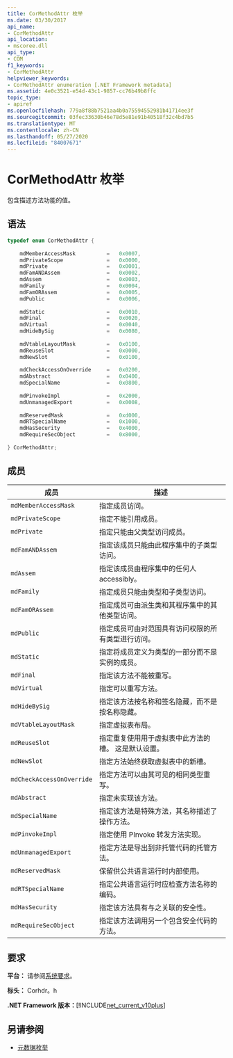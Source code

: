```yaml
---
title: CorMethodAttr 枚举
ms.date: 03/30/2017
api_name:
- CorMethodAttr
api_location:
- mscoree.dll
api_type:
- COM
f1_keywords:
- CorMethodAttr
helpviewer_keywords:
- CorMethodAttr enumeration [.NET Framework metadata]
ms.assetid: 4e0c3521-e54d-43c1-9857-cc76b49b8ffc
topic_type:
- apiref
ms.openlocfilehash: 779a8f88b7521aa4b0a75594552981b41714ee3f
ms.sourcegitcommit: 03fec33630b46e78d5e81e91b40518f32c4bd7b5
ms.translationtype: MT
ms.contentlocale: zh-CN
ms.lasthandoff: 05/27/2020
ms.locfileid: "84007671"
---
```

# <a name="cormethodattr-enumeration"></a>CorMethodAttr 枚举
包含描述方法功能的值。  
  
## <a name="syntax"></a>语法  
  
```cpp  
typedef enum CorMethodAttr {  
  
    mdMemberAccessMask          =   0x0007,  
    mdPrivateScope              =   0x0000,  
    mdPrivate                   =   0x0001,  
    mdFamANDAssem               =   0x0002,  
    mdAssem                     =   0x0003,  
    mdFamily                    =   0x0004,  
    mdFamORAssem                =   0x0005,  
    mdPublic                    =   0x0006,  
  
    mdStatic                    =   0x0010,  
    mdFinal                     =   0x0020,  
    mdVirtual                   =   0x0040,  
    mdHideBySig                 =   0x0080,  
  
    mdVtableLayoutMask          =   0x0100,  
    mdReuseSlot                 =   0x0000,  
    mdNewSlot                   =   0x0100,  
  
    mdCheckAccessOnOverride     =   0x0200,  
    mdAbstract                  =   0x0400,  
    mdSpecialName               =   0x0800,  
  
    mdPinvokeImpl               =   0x2000,  
    mdUnmanagedExport           =   0x0008,  
  
    mdReservedMask              =   0xd000,  
    mdRTSpecialName             =   0x1000,  
    mdHasSecurity               =   0x4000,  
    mdRequireSecObject          =   0x8000,  
  
} CorMethodAttr;  
```  
  
## <a name="members"></a>成员  
  
|成员|描述|  
|------------|-----------------|  
|`mdMemberAccessMask`|指定成员访问。|  
|`mdPrivateScope`|指定不能引用成员。|  
|`mdPrivate`|指定只能由父类型访问成员。|  
|`mdFamANDAssem`|指定该成员只能由此程序集中的子类型访问。|  
|`mdAssem`|指定该成员由程序集中的任何人 accessibly。|  
|`mdFamily`|指定成员只能由类型和子类型访问。|  
|`mdFamORAssem`|指定成员可由派生类和其程序集中的其他类型访问。|  
|`mdPublic`|指定成员可由对范围具有访问权限的所有类型进行访问。|  
|`mdStatic`|指定将成员定义为类型的一部分而不是实例的成员。|  
|`mdFinal`|指定该方法不能被重写。|  
|`mdVirtual`|指定可以重写方法。|  
|`mdHideBySig`|指定该方法按名称和签名隐藏，而不是按名称隐藏。|  
|`mdVtableLayoutMask`|指定虚拟表布局。|  
|`mdReuseSlot`|指定重复使用用于虚拟表中此方法的槽。 这是默认设置。|  
|`mdNewSlot`|指定方法始终获取虚拟表中的新槽。|  
|`mdCheckAccessOnOverride`|指定方法可以由其可见的相同类型重写。|  
|`mdAbstract`|指定未实现该方法。|  
|`mdSpecialName`|指定该方法是特殊方法，其名称描述了操作方法。|  
|`mdPinvokeImpl`|指定使用 PInvoke 转发方法实现。|  
|`mdUnmanagedExport`|指定方法是导出到非托管代码的托管方法。|  
|`mdReservedMask`|保留供公共语言运行时内部使用。|  
|`mdRTSpecialName`|指定公共语言运行时应检查方法名称的编码。|  
|`mdHasSecurity`|指定该方法具有与之关联的安全性。|  
|`mdRequireSecObject`|指定该方法调用另一个包含安全代码的方法。|  
  
## <a name="requirements"></a>要求  
 **平台：** 请参阅[系统要求](../../get-started/system-requirements.md)。  
  
 **标头：** Corhdr。h  
  
 **.NET Framework 版本：**[!INCLUDE[net_current_v10plus](../../../../includes/net-current-v10plus-md.md)]  
  
## <a name="see-also"></a>另请参阅

- [元数据枚举](metadata-enumerations.md)
